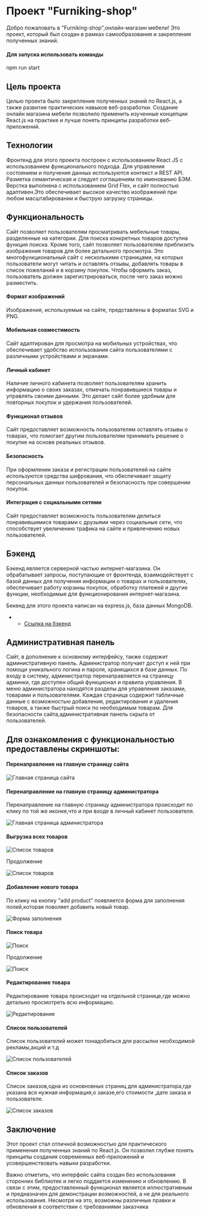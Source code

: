 # Проект "Furniking-shop"

 Добро пожаловать в "Furniking-shop",онлайн-магазин мебели! Это проект, который был создан в рамках самообразования и закрепления полученных знаний.

 #### Для запуска использовать команды

 npm run start

## Цель проекта

 Целью проекта было закрепление полученных знаний по React.js, а также развитие практических навыков веб-разработки. Создание онлайн магазина мебели позволило применить изученные концепции React.js на практике и лучше понять принципы разработки веб-приложений.

## Технологии

 Фронтенд для этого проекта построен с использованием React JS с использованием функционального подхода. Для управления состоянием и получения данных используются контекст и REST API. Разметка семантическая и следует соглашениям по именованию БЭМ. Верстка выполнена с использованием Grid Flex, и сайт полностью адаптивен.Это обеспечивает высокое качество изображений при любом масштабировании и быструю загрузку страницы.

## Функциональность

 Сайт позволяет пользователям просматривать мебельные товары, разделенные на категории. Для поиска конкретных товаров доступна функция поиска. Кроме того, сайт позволяет пользователям приблизить изображения товаров для    более детального просмотра. Это многофункциональный сайт с несколькими страницами, на которых пользователи могут читать и оставлять отзывы, добавлять товары в список пожеланий и в корзину покупок. Чтобы оформить заказ, пользователь должен зарегистрироваться, после чего заказ можно разместить.

#### Формат изображений

 Изображения, используемые на сайте, представлены в форматах SVG и PNG.

#### Мобильная совместимость

 Сайт адаптирован для просмотра на мобильных устройствах, что обеспечивает удобство использования сайта пользователями с различными устройствами и экранами.

#### Личный кабинет

 Наличие личного кабинета позволяет пользователям хранить информацию о своих заказах, отмечать понравившиеся товары и управлять своими данными. Это делает сайт более удобным для повторных покупок и удержания пользователей.

#### Функционал отзывов

 Сайт предоставляет возможность пользователям оставлять отзывы о товарах, что помогает другим пользователям принимать решение о покупке на основе реальных отзывов.

#### Безопасность

 При оформлении заказа и регистрации пользователей на сайте используются средства шифрования, что обеспечивает защиту персональных данных пользователей и безопасность при совершении покупок.

#### Интеграция с социальными сетями

 Сайт предоставляет возможность пользователям делиться понравившимися товарами с друзьями через социальные сети, что способствует увеличению трафика на сайте и привлечению новых пользователей.

## Бэкенд
 Бэкенд является серверной частью интернет-магазина. Он обрабатывает запросы, поступающие от фронтенда, взаимодействует с базой данных для получения информации о товарах и пользователях, обеспечивает работу корзины покупок, обработку платежей и другие функции, необходимые для функционирования интернет-магазина.

 Бекенд для этого проекта написан на express.js, база данных MongoDB.

 * * [Ссылка на бэкенд](https://github.com/20Maribel22/express-furniking-shop)

## Административная панель

 Сайт, в дополнение к основному интерфейсу, также содержит административную панель. Администратор получает доступ к ней при помощи уникального логина и пароля, хранящихся в базе данных. По входу в систему, администратор перенаправляется на страницу админки, где доступен общий функционал и правила управления. В меню администратора находятся разделы для управления заказами, товарами и пользователями. Каждая страница содержит табличные данные с возможностью добавления, редактирования и удаления товаров, а также быстрый поиск по необходимым товарам. Для безопасности сайта,административная панель скрыта от пользователей.

 ## Для ознакомления с функциональностью предоставлены скриншоты:

 #### Перенаправление на главную страницу сайта

  ![Главная страница сайта](./public/image/photo/admin/вход.png "Перенаправление на главную страницу сайта после авторизации")



 #### Перенаправление на главную страницу администратора

   Перенаправление на главную страницу администратора происходит по клику по той же иконке,что и при входе в личный кабинет пользователя.

   ![Главная страница администратора](./public/image/photo/admin/главная%20страница.png "Правила для администратора")



#### Выгрузка всех товаров

   ![Список товаров](./public/image/photo/admin/все%20товары.png "Выгрузка всех товаров,где можно удалить,обновить товар")

   Продолжение

   ![Список товаров](./public/image/photo/admin/все%20товары1.png "Выгрузка всех товаров,где можно удалить,обновить товар(продолжение)")



  #### Добавление нового товара

   По клику на кнопку "add product" появляется форма для заполнения полей,которая поволяет добавить новый товар.

   ![Форма заполнения](./public/image/photo/admin/добавление%20товара.png "Добавление нового товара")



   #### Поиск товара

   ![Поиск](./public/image/photo/admin/поиск%20.png "Поиск товара")

   Продолжение
   
   ![Поиск](./public/image/photo/admin/поиск1.png "Поиск товара(продолжение)")



   #### Редактирование товара

   Редактирование товара происходит на отдельной странице,где можно детально просмотреть всю информацию.

   ![Редактирование](./public/image/photo/admin/обновление%20товара.png "Редактирование товара")



   #### Список пользователей

   Список пользователей может понадобиться для рассылки необходимой рекламы,акций и т.д

   ![Список пользователей](./public/image/photo/admin/пользователи.png "Список пользователей")



  #### Список заказов

   Список заказов,одна из основновных страниц для администратора,где указана вся нужная информация,о заказе,его стоимости ,дате заказа и пользователе.

   ![Список заказов](./public/image/photo/admin/заказы.png "Список заказов")



## Заключение

 Этот проект стал отличной возможностью для практического применения полученных знаний по React.js. Он позволил глубже понять принципы создания современных веб-приложений и усовершенствовать навыки разработки.

 Важно отметить, что интерфейс сайта создан без использования сторонних библиотек и легко поддается изменению и обновлению. В связи с этим, предоставленный функционал является иллюстративным и предназначен для демонстрации возможностей, а не для реального использования. Несмотря на это, возможны различные правки и обновления в соответствии с требованиями заказчика
